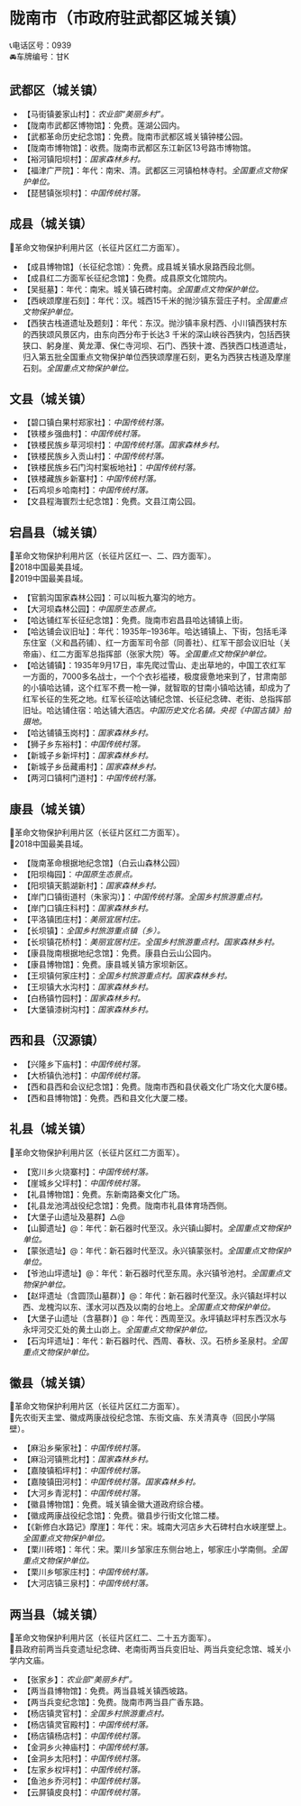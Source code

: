 # 陇南市（市政府驻武都区城关镇）  
📞电话区号：0939  
🚘车牌编号：甘K  

## 武都区（城关镇）  
* 【马街镇姜家山村】：*农业部“美丽乡村”。*  
* 【陇南市武都区博物馆】：免费。莲湖公园内。   
* 【武都革命历史纪念馆】：免费。陇南市武都区城关镇钟楼公园。   
* 【陇南市博物馆】：收费。陇南市武都区东江新区13号路市博物馆。   
* 【裕河镇阳坝村】：*国家森林乡村。*  
* 【福津广严院】：年代：南宋、清。武都区三河镇柏林寺村。*全国重点文物保护单位。*    
* 【琵琶镇张坝村】：*中国传统村落。*  

## 成县（城关镇）  
🚩革命文物保护利用片区（长征片区红二方面军）。   
  
* 【成县博物馆】（长征纪念馆）：免费。成县城关镇水泉路西段北侧。   
* 【成县红二方面军长征纪念馆】：免费。成县原文化馆院内。   
* 【吴挺墓】：年代：南宋。城关镇石碑村南。*全国重点文物保护单位。*  
* 【西峡颂摩崖石刻】：年代：汉。城西15千米的抛沙镇东营庄子村。*全国重点文物保护单位。*  
* 【西狭古栈道遗址及题刻】：年代：东汉。抛沙镇丰泉村西、小川镇西狭村东的西狭颂风景区内，由东向西分布于长达3 千米的深山峡谷西狭内，包括西狭狭口、躬身崖、黄龙潭、保仁寺河坝、石门、西狭十渡、西狭西口栈道遗址，归入第五批全国重点文物保护单位西狭颂摩崖石刻，更名为西狭古栈道及摩崖石刻。*全国重点文物保护单位。*  

## 文县（城关镇）  
* 【碧口镇白果村郑家社】：*中国传统村落。*  
* 【铁楼乡强曲村】：*中国传统村落。*  
* 【铁楼民族乡草河坝村】：*中国传统村落。国家森林乡村。*  
* 【铁楼民族乡入贡山村】：*中国传统村落。*  
* 【铁楼民族乡石门沟村案板地社】：*中国传统村落。*  
* 【铁楼藏族乡新寨村】：*中国传统村落。*  
* 【石鸡坝乡哈南村】：*中国传统村落。*  
* 【文县程海寰烈士纪念馆】：免费。文县江南公园。   

## 宕昌县（城关镇）  
🚩革命文物保护利用片区（长征片区红一、二、四方面军）。   
🏅2018中国最美县域。   
🏅2019中国最美县域。   
  
* 【官鹅沟国家森林公园】：可以叫板九寨沟的地方。   
* 【大河坝森林公园】：*中国原生态景点。*  
* 【哈达铺红军长征纪念馆】：免费。陇南市宕昌县哈达铺镇上街。   
* 【哈达铺会议旧址】：年代：1935年–1936年。哈达铺镇上、下街，包括毛泽东住室（义和昌药铺）、红一方面军司令部（同善社）、红军干部会议旧址（关帝庙）、红二方面军总指挥部（张家大院）等。*全国重点文物保护单位。*  
* 【哈达铺镇】：1935年9月17日，率先爬过雪山、走出草地的，中国工农红军一方面的，7000多名战士，一个个衣衫褴褛，极度疲惫地来到了，甘肃南部的小镇哈达铺，这个红军不费一枪一弹，就智取的甘南小镇哈达铺，却成为了红军长征的生死之地。红军长征哈达铺纪念馆、长征纪念碑、老街、总指挥部旧址。哈达铺住宿：哈达铺大酒店。*中国历史文化名镇。央视《中国古镇》拍摄地。*   
* 【哈达铺镇玉岗村】：*国家森林乡村。*  
* 【狮子乡东裕村】：*中国传统村落。*  
* 【新城子乡新坪村】：*国家森林乡村。*  
* 【新城子乡岳藏甫村】：*国家森林乡村。*    
* 【两河口镇柯门道村】：*中国传统村落。*  

## 康县（城关镇）  
🚩革命文物保护利用片区（长征片区红二方面军）。   
🏅2018中国最美县域。   
  
* 【陇南革命根据地纪念馆】（白云山森林公园）  
* 【阳坝梅园】：*中国原生态景点。*  
* 【阳坝镇天鹅湖新村】：*国家森林乡村。*  
* 【岸门口镇街道村（朱家沟）】：*中国传统村落。全国乡村旅游重点村。*  
* 【岸门口镇庄科村】：*国家森林乡村。*  
* 【平洛镇团庄村】：*美丽宜居村庄。*  
* 【长坝镇】：*全国乡村旅游重点镇（乡）。*  
* 【长坝镇花桥村】：*美丽宜居村庄。全国乡村旅游重点村。国家森林乡村。*  
* 【康县陇南根据地纪念馆】：免费。康县白云山公园内。   
* 【康县博物馆】：免费。康县城关镇方家坝新区。   
* 【王坝镇何家庄村】：*全国乡村旅游重点村。国家森林乡村。*  
* 【王坝镇大水沟村】：*国家森林乡村。*  
* 【白杨镇竹园村】：*国家森林乡村。*  
* 【大堡镇漆树沟村】：*国家森林乡村。*  

## 西和县（汉源镇）  
* 【兴隆乡下庙村】：*中国传统村落。*  
* 【大桥镇仇池村】：*中国传统村落。*  
* 【西和县西和会议纪念馆】：免费。陇南市西和县伏羲文化广场文化大厦6楼。   
* 【西和县博物馆】：免费。西和县文化大厦二楼。   

## 礼县（城关镇）  
🚩革命文物保护利用片区（长征片区红二方面军）。   
* 【宽川乡火烧寨村】：*中国传统村落。*  
* 【崖城乡父坪村】：*中国传统村落。*  
* 【礼县博物馆】：免费。东新南路秦文化广场。   
* 【礼县龙池湾战役纪念馆】：免费。陇南市礼县体育场西侧。   
* 【大堡子山遗址及墓群】△@  
* 【山脚遗址】@：年代：新石器时代至汉。永兴镇山脚村。*全国重点文物保护单位。*  
* 【蒙张遗址】@：年代：新石器时代至汉。永兴镇蒙张村。*全国重点文物保护单位。*  
* 【爷池山坪遗址】@：年代：新石器时代至东周。永兴镇爷池村。*全国重点文物保护单位。*  
* 【赵坪遗址（含圆顶山墓群）】@：年代：新石器时代至汉。永兴镇赵坪村以西、龙槐沟以东、漾水河以西及以南的台地上。*全国重点文物保护单位。*  
* 【大堡子山遗址（含墓群）】@：年代：西周至汉。永坪镇赵坪村东西汉水与永坪河交汇处的黄土山峁上。*全国重点文物保护单位。*  
* 【石沟坪遗址】：年代：新石器时代、西周、春秋、汉。石桥乡圣泉村。*全国重点文物保护单位。*  
  
## 徽县（城关镇）  
🚩革命文物保护利用片区（长征片区红二方面军）。   
🧭先农街天主堂、徽成两康战役纪念馆、东街文庙、东关清真寺（回民小学隔壁）。   
  
* 【麻沿乡柴家社】：*中国传统村落。*  
* 【麻沿河镇熊北村】：*国家森林乡村。*  
* 【嘉陵镇稻坪村】：*中国传统村落。*  
* 【嘉陵镇田河村】：*中国传统村落。国家森林乡村。*  
* 【大河乡青泥村】：*中国传统村落。*  
* 【徽县博物馆】：免费。城关镇金徽大道政府综合楼。   
* 【徽成两康战役纪念馆】：免费。徽县步行街文化馆二楼。   
* 【《新修白水路记》摩崖】：年代：宋。城南大河店乡大石碑村白水峡崖壁上。*全国重点文物保护单位。*  
* 【栗川砖塔】：年代：宋。栗川乡邹家庄东侧台地上，郇家庄小学南侧。*全国重点文物保护单位。*  
* 【栗川乡郇家庄村】：*中国传统村落。*    
* 【大河店镇三泉村】：*中国传统村落。*    

## 两当县（城关镇）  
🚩革命文物保护利用片区（长征片区红二、二十五方面军）。   
🧭县政府前两当兵变遗址纪念碑、老南街两当兵变旧址、两当兵变纪念馆、城关小学内文庙。   
  
* 【张家乡】：*农业部“美丽乡村”。*  
* 【两当县博物馆】：免费。两当县城关镇西坡路。   
* 【两当兵变纪念馆】：免费。陇南市两当县广香东路。   
* 【杨店镇灵官村】：*全国乡村旅游重点村。*    
* 【杨店镇灵官殿村】：*中国传统村落。*  
* 【杨店镇杨店村】：*中国传统村落。*    
* 【金洞乡火神庙村】：*中国传统村落。*  
* 【金洞乡太阳村】：*中国传统村落。*  
* 【左家乡权坪村】：*中国传统村落。*  
* 【鱼池乡乔河村】：*中国传统村落。*  
* 【云屏镇皮良村】：*中国传统村落。*  
